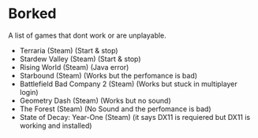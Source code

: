 # Borked

A list of games that dont work or are unplayable.

- Terraria (Steam) (Start & stop)
- Stardew Valley (Steam) (Start & stop)
- Rising World (Steam) (Java error)
- Starbound (Steam) (Works but the perfomance is bad)
- Battlefield Bad Company 2 (Steam) (Works but stuck in multiplayer login)
- Geometry Dash (Steam) (Works but no sound)
- The Forest (Steam) (No Sound and the perfomance is bad)
- State of Decay: Year-One (Steam) (it says DX11 is requiered but DX11 is working and installed)
